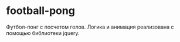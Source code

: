 # football-pong
Футбол-понг c посчетом голов. Логика и анимация реализована с помощью библиотеки jquery. 

